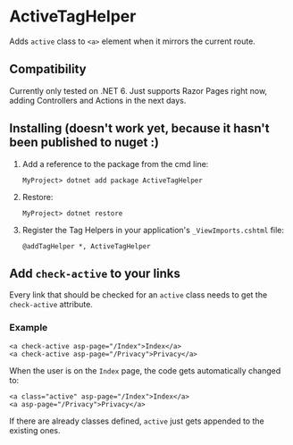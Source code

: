 # ActiveTagHelper

Adds `active` class to `<a>` element when it mirrors the current route.

## Compatibility
Currently only tested on .NET 6. Just supports Razor Pages right now, adding Controllers and Actions in the next days.

## Installing (doesn't work yet, because it hasn't been published to nuget :)
1. Add a reference to the package from the cmd line:
    ```
    MyProject> dotnet add package ActiveTagHelper
    ```
2. Restore:
    ```
    MyProject> dotnet restore
    ```
3. Register the Tag Helpers in your application's `_ViewImports.cshtml` file:
    ```
   @addTagHelper *, ActiveTagHelper
    ```
## Add `check-active` to your links
Every link that should be checked for an `active` class needs to get the `check-active` attribute.

### Example

```razor
<a check-active asp-page="/Index">Index</a>
<a check-active asp-page="/Privacy">Privacy</a>
```
When the user is on the `Index` page, the code gets automatically changed to:
```razor
<a class="active" asp-page="/Index">Index</a>
<a asp-page="/Privacy">Privacy</a>
```
If there are already classes defined, `active` just gets appended to the existing ones.